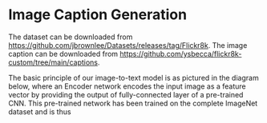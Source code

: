 # Image Caption Generation

The dataset can be downloaded from https://github.com/jbrownlee/Datasets/releases/tag/Flickr8k. The image caption can be downloaded from https://github.com/ysbecca/flickr8k-custom/tree/main/captions.

The basic principle of our image-to-text model is as pictured in the diagram below, where an Encoder network encodes the input image as a feature vector by providing the output of fully-connected layer of a pre-trained CNN. This pre-trained network has been trained on the complete ImageNet dataset and is thus  

